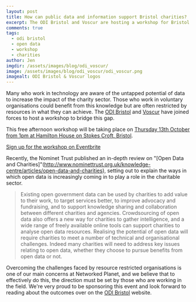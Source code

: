```yaml
---
layout: post
title: How can public data and information support Bristol charities?
excerpt: The ODI Bristol and Voscur are hosting a workshop for Bristol charities and you should go! 
comments: true
tags:
  - odi bristol
  - open data
  - workshop
  - charities
author: Jen
imgdir:	/assets/images/blog/odi_voscur/
image: /assets/images/blog/odi_voscur/odi_voscur.png
imagealt: ODI Bristol & Voscur logos
---
```


Many who work in technology are aware of the untapped potential of data to increase the impact of the charity sector. Those who work in voluntary organisations could benefit from this knowledge but are often restricted by resources in what they can achieve. The [ODI Bristol](http://bristol.theodi.org/) and [Voscur](http://www.voscur.org/) have joined forces to host a workshop to bridge this gap. 

This free afternoon workshop will be taking place on [Thursday 13th October from 1pm at Hamilton House on Stokes Croft, Bristol](https://www.eventbrite.co.uk/e/how-can-public-data-and-information-support-bristol-charities-registration-27213285670).

<a class="btn btn-primary btn-lg" href="https://www.eventbrite.co.uk/e/how-can-public-data-and-information-support-bristol-charities-registration-27213285670">Sign up for the workshop on Eventbrite</a>

Recently, the Nominet Trust published an in-depth review on "[Open Data and Charities]"(http://www.nominettrust.org.uk/knowledge-centre/articles/open-data-and-charities), setting out to explain the ways in which open data is increasingly coming in to play a role in the charitable sector.

 > Existing open government data can be used by charities to add value to their work, to target services better, to improve advocacy and fundraising, and to support knowledge sharing and collaboration between different charities and agencies. Crowdsourcing of open data also offers a new way for charities to gather intelligence, and a wide range of freely available online tools can support charities to analyse open data resources. Realising the potential of open data will require charities to meet a number of technical and organisational challenges. Indeed many charities will need to address key issues relating to open data, whether they choose to pursue benefits from open data or not.

Overcoming the challenges faced by resource restricted organisations is one of our main concerns at Networked Planet, and we believe that to effectively do this, the direction must be set by those who are working in the field. We're very proud to be sponsoring this event and look forward to reading about the outcomes over on the [ODI Bristol](http://bristol.theodi.org/) website. 

